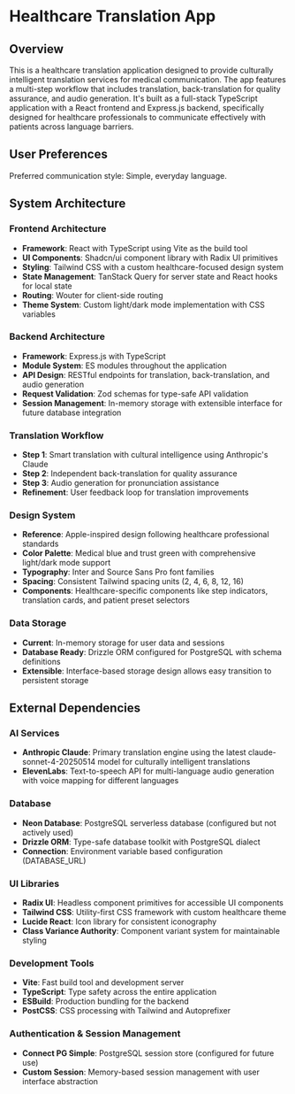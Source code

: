# Healthcare Translation App

## Overview

This is a healthcare translation application designed to provide culturally intelligent translation services for medical communication. The app features a multi-step workflow that includes translation, back-translation for quality assurance, and audio generation. It's built as a full-stack TypeScript application with a React frontend and Express.js backend, specifically designed for healthcare professionals to communicate effectively with patients across language barriers.

## User Preferences

Preferred communication style: Simple, everyday language.

## System Architecture

### Frontend Architecture
- **Framework**: React with TypeScript using Vite as the build tool
- **UI Components**: Shadcn/ui component library with Radix UI primitives
- **Styling**: Tailwind CSS with a custom healthcare-focused design system
- **State Management**: TanStack Query for server state and React hooks for local state
- **Routing**: Wouter for client-side routing
- **Theme System**: Custom light/dark mode implementation with CSS variables

### Backend Architecture
- **Framework**: Express.js with TypeScript
- **Module System**: ES modules throughout the application
- **API Design**: RESTful endpoints for translation, back-translation, and audio generation
- **Request Validation**: Zod schemas for type-safe API validation
- **Session Management**: In-memory storage with extensible interface for future database integration

### Translation Workflow
- **Step 1**: Smart translation with cultural intelligence using Anthropic's Claude
- **Step 2**: Independent back-translation for quality assurance
- **Step 3**: Audio generation for pronunciation assistance
- **Refinement**: User feedback loop for translation improvements

### Design System
- **Reference**: Apple-inspired design following healthcare professional standards
- **Color Palette**: Medical blue and trust green with comprehensive light/dark mode support
- **Typography**: Inter and Source Sans Pro font families
- **Spacing**: Consistent Tailwind spacing units (2, 4, 6, 8, 12, 16)
- **Components**: Healthcare-specific components like step indicators, translation cards, and patient preset selectors

### Data Storage
- **Current**: In-memory storage for user data and sessions
- **Database Ready**: Drizzle ORM configured for PostgreSQL with schema definitions
- **Extensible**: Interface-based storage design allows easy transition to persistent storage

## External Dependencies

### AI Services
- **Anthropic Claude**: Primary translation engine using the latest claude-sonnet-4-20250514 model for culturally intelligent translations
- **ElevenLabs**: Text-to-speech API for multi-language audio generation with voice mapping for different languages

### Database
- **Neon Database**: PostgreSQL serverless database (configured but not actively used)
- **Drizzle ORM**: Type-safe database toolkit with PostgreSQL dialect
- **Connection**: Environment variable based configuration (DATABASE_URL)

### UI Libraries
- **Radix UI**: Headless component primitives for accessible UI components
- **Tailwind CSS**: Utility-first CSS framework with custom healthcare theme
- **Lucide React**: Icon library for consistent iconography
- **Class Variance Authority**: Component variant system for maintainable styling

### Development Tools
- **Vite**: Fast build tool and development server
- **TypeScript**: Type safety across the entire application
- **ESBuild**: Production bundling for the backend
- **PostCSS**: CSS processing with Tailwind and Autoprefixer

### Authentication & Session Management
- **Connect PG Simple**: PostgreSQL session store (configured for future use)
- **Custom Session**: Memory-based session management with user interface abstraction